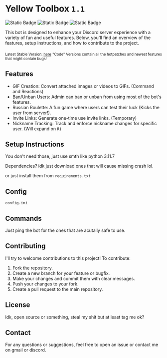 # Yellow Toolbox `1.1`

![Static Badge](https://img.shields.io/badge/Stable_Version-1.1-yellow)
![Static Badge](https://img.shields.io/badge/Code_Version-pre--1.2-yellow)
![Static Badge](https://img.shields.io/badge/Maintainer-KRWCLASSIC-green)

This bot is designed to enhance your Discord server experience with a variety of fun and useful features. Below, you'll find an overview of the features, setup instructions, and how to contribute to the project.

<sub>Latest Stable Version: [here](https://github.com/KRWCLASSIC/YellowToolbox/tree/9ac6d7cc7d1de5784b167149c18c656343168fed)</sub>
<sub>"Code" Versions contain all the hotpatches and newest features that might contain bugs!</sub>

## Features

- GIF Creation: Convert attached images or videos to GIFs. (Command and Reactions)
- Ban/Unban Users: Admin can ban or unban from using most of the bot's features.
- Russian Roulette: A fun game where users can test their luck (Kicks the user from server!).
- Invite Links: Generate one-time use invite links. (Temporary)
- Nickname Tracking: Track and enforce nickname changes for specific user. (Will expand on it)

## Setup Instructions

You don't need those, just use smth like python 3.11.7

Dependencies? idk just download ones that will cause missing crash lol.

or just install them from `requirements.txt`

## Config

`config.ini`

## Commands

Just ping the bot for the ones that are acutally safe to use.

## Contributing

I'll try to welcome contributions to this project! To contribute:

1. Fork the repository.
2. Create a new branch for your feature or bugfix.
3. Make your changes and commit them with clear messages.
4. Push your changes to your fork.
5. Create a pull request to the main repository.

## License

Idk, open source or something, steal my shit but at least tag me ok?

## Contact

For any questions or suggestions, feel free to open an issue or contact me on gmail or discord.

